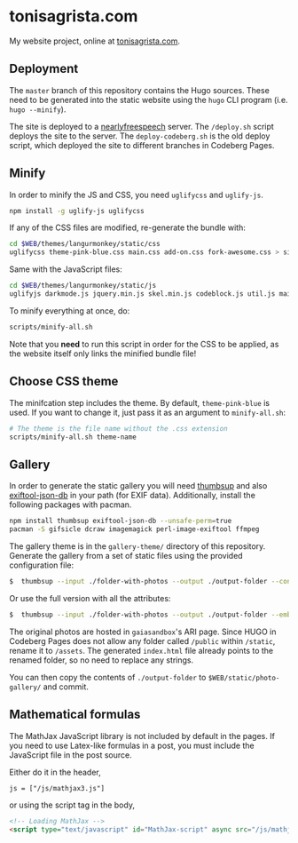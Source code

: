 tonisagrista.com
================

My website project, online at [tonisagrista.com](https://tonisagrista.com).

Deployment
----------

The `master` branch of this repository contains the Hugo sources. These need to be generated into the static website using the `hugo` CLI program (i.e. `hugo --minify`).

The site is deployed to a [nearlyfreespeech](https://nearlyfreespeech.net) server. The `/deploy.sh` script deploys the site to the server. The `deploy-codeberg.sh` is the old deploy script, which deployed the site to different branches in Codeberg Pages.

Minify
------

In order to minify the JS and CSS, you need `uglifycss` and `uglify-js`.

```bash
npm install -g uglify-js uglifycss
```

If any of the CSS files are modified, re-generate the bundle with:

```bash
cd $WEB/themes/langurmonkey/static/css
uglifycss theme-pink-blue.css main.css add-on.css fork-awesome.css > site-bundle.css
```

Same with the JavaScript files:

```bash
cd $WEB/themes/langurmonkey/static/js
uglifyjs darkmode.js jquery.min.js skel.min.js codeblock.js util.js main.js > site-bundle.js
```

To minify everything at once, do:

```bash
scripts/minify-all.sh
```

Note that you **need** to run this script in order for the CSS to be applied, as the website itself only links the minified bundle file!

Choose CSS theme
----------------

The minifcation step includes the theme. By default, `theme-pink-blue` is used. If you want to change it, just pass it as an argument to `minify-all.sh`:

```bash
# The theme is the file name without the .css extension
scripts/minify-all.sh theme-name
```

Gallery
-------

In order to generate the static gallery you will need [thumbsup](https://thumbsup.github.io) and also [exiftool-json-db](https://github.com/thumbsup/exiftool-json-db) in your path (for EXIF data). Additionally, install the following packages with pacman.

```bash
npm install thumbsup exiftool-json-db --unsafe-perm=true
pacman -S gifsicle dcraw imagemagick perl-image-exiftool ffmpeg
```

The gallery theme is in the ``gallery-theme/`` directory of this repository. Generate the gallery from a set of static files using the provided configuration file:

```bash
$  thumbsup --input ./folder-with-photos --output ./output-folder --config $WEB/thubmsup-config.json
```

Or use the full version with all the attributes:

```bash
$  thumbsup --input ./folder-with-photos --output ./output-folder --embed-exif --title "Toni Sagrista Selles - Photo gallery" --theme-path $WEB/gallery-theme --photo-preview link --photo-download link --link-prefix "http://wwwstaff.ari.uni-heidelberg.de/gaiasandbox/personal/images/gallery/" --sort-albums-by end-date --sort-albums-direction desc --sort-media-direction desc
```

The original photos are hosted in `gaiasandbox`'s ARI page.
Since HUGO in Codeberg Pages does not allow any folder called `/public` within `/static`, rename it to `/assets`. The generated `index.html` file already points to the renamed folder, so no need to replace any strings.

You can then copy the contents of ``./output-folder`` to ``$WEB/static/photo-gallery/`` and commit.

Mathematical formulas
---------------------

The MathJax JavaScript library is not included by default in the pages. If you need to use Latex-like formulas in a post, you must include the JavaScript file in the post source.

Either do it in the header,

```html
js = ["/js/mathjax3.js"]
```

or using the script tag in the body,

```html
<!-- Loading MathJax -->
<script type="text/javascript" id="MathJax-script" async src="/js/mathjax3.js"></script>
```
